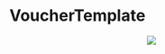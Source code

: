 # VoucherTemplate

<center><img src="https://github.com/medival/Toolkit/Voucher Template/JayFromIndonesia/VoucherTemplate/blob/main/img/sample.png?raw=true"/></center>
